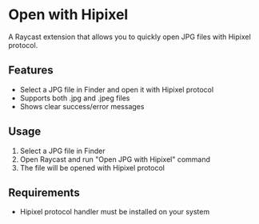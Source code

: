 # Open with Hipixel

A Raycast extension that allows you to quickly open JPG files with Hipixel protocol.

## Features

- Select a JPG file in Finder and open it with Hipixel protocol
- Supports both .jpg and .jpeg files
- Shows clear success/error messages

## Usage

1. Select a JPG file in Finder
2. Open Raycast and run "Open JPG with Hipixel" command
3. The file will be opened with Hipixel protocol

## Requirements

- Hipixel protocol handler must be installed on your system